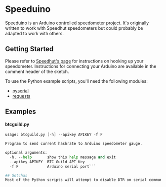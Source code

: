 # Speeduino

Speeduino is an Arduino controlled speedometer project. It's originally written to work with Speedhut speedometers but could probably be adapted to work with others.

## Getting Started
Please refer to [Speedhut's page](http://www.speedhut.com/instructions.i) for instructions on hooking up your speedometer. Instructions for connecting your Arduino are available in the comment header of the sketch.

To use the Python example scripts, you'll need the following modules:
* [pyserial](http://pyserial.sourceforge.net/)
* [requests](http://docs.python-requests.org/en/latest/)

## Examples
#### btcguild.py
```btcguild.py
usage: btcguild.py [-h] --apikey APIKEY -f F

Program to send current hashrate to Arduino speedometer gauge.

optional arguments:
  -h, --help       show this help message and exit
  --apikey APIKEY  BTC Guild API Key
  -f F             Arduino serial port```

## Gotchas
Most of the Python scripts will attempt to disable DTR on serial communication in order to prevent the Arduino from resetting itself. Not all systems will support this. It is suggested to follow these instructions on disabling power reset on serial connectivity for your Arduino. (http://playground.arduino.cc/Main/DisablingAutoResetOnSerialConnection#.Uxv9hD5gaGI)

